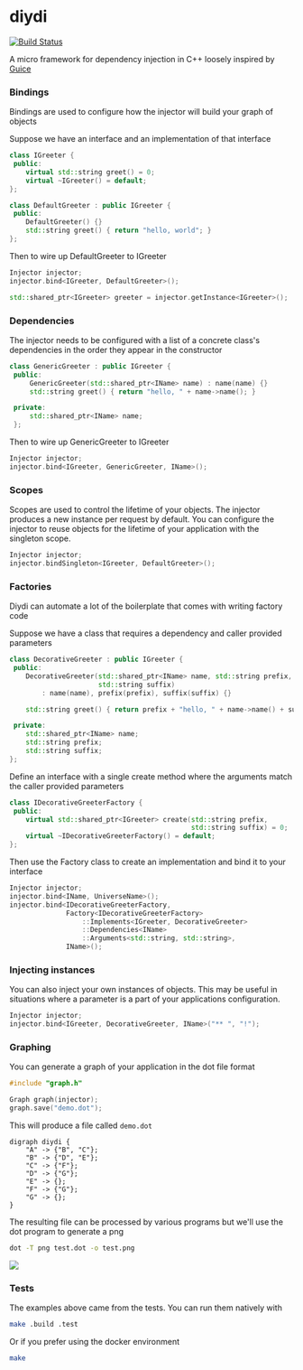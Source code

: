 # diydi

[![Build Status](https://travis-ci.org/kylewalters18/diydi.svg?branch=master)](https://travis-ci.org/kylewalters18/diydi)

A micro framework for dependency injection in C++ loosely inspired by
[Guice](https://github.com/google/guice)

### Bindings

  Bindings are used to configure how the injector will build your graph of objects

  Suppose we have an interface and an implementation of that interface

  ```cpp
  class IGreeter {
   public:
      virtual std::string greet() = 0;
      virtual ~IGreeter() = default;
  };

  class DefaultGreeter : public IGreeter {
   public:
      DefaultGreeter() {}
      std::string greet() { return "hello, world"; }
  };
  ```

  Then to wire up DefaultGreeter to IGreeter

  ```cpp
  Injector injector;
  injector.bind<IGreeter, DefaultGreeter>();

  std::shared_ptr<IGreeter> greeter = injector.getInstance<IGreeter>();
  ```

### Dependencies

  The injector needs to be configured with a list of a concrete class's
  dependencies in the order they appear in the constructor

  ```cpp
  class GenericGreeter : public IGreeter {
   public:
       GenericGreeter(std::shared_ptr<IName> name) : name(name) {}
       std::string greet() { return "hello, " + name->name(); }

   private:
       std::shared_ptr<IName> name;
   };
   ```

   Then to wire up GenericGreeter to IGreeter

   ```cpp
   Injector injector;
   injector.bind<IGreeter, GenericGreeter, IName>();
   ```

### Scopes

  Scopes are used to control the lifetime of your objects. The injector
  produces a new instance per request by default. You can configure the
  injector to reuse objects for the lifetime of your application with the
  singleton scope.

  ```cpp
  Injector injector;
  injector.bindSingleton<IGreeter, DefaultGreeter>();
  ```

### Factories

  Diydi can automate a lot of the boilerplate that comes with writing factory
  code

  Suppose we have a class that requires a dependency and caller provided
  parameters

  ```cpp
  class DecorativeGreeter : public IGreeter {
   public:
      DecorativeGreeter(std::shared_ptr<IName> name, std::string prefix,
                        std::string suffix)
          : name(name), prefix(prefix), suffix(suffix) {}

      std::string greet() { return prefix + "hello, " + name->name() + suffix; }

   private:
      std::shared_ptr<IName> name;
      std::string prefix;
      std::string suffix;
  };
  ```

  Define an interface with a single create method where the arguments match the
  caller provided parameters

  ```cpp
  class IDecorativeGreeterFactory {
   public:
      virtual std::shared_ptr<IGreeter> create(std::string prefix,
                                               std::string suffix) = 0;
      virtual ~IDecorativeGreeterFactory() = default;
  };
  ```

  Then use the Factory class to create an implementation and bind it to your
  interface

  ```cpp
  Injector injector;
  injector.bind<IName, UniverseName>();
  injector.bind<IDecorativeGreeterFactory,
                Factory<IDecorativeGreeterFactory>
                    ::Implements<IGreeter, DecorativeGreeter>
                    ::Dependencies<IName>
                    ::Arguments<std::string, std::string>,
                IName>();
  ```

### Injecting instances

  You can also inject your own instances of objects. This may be useful in
  situations where a parameter is a part of your applications configuration.

  ```cpp
  Injector injector;
  injector.bind<IGreeter, DecorativeGreeter, IName>("** ", "!");
  ```

### Graphing

  You can generate a graph of your application in the dot file format

  ```cpp
  #include "graph.h"

  Graph graph(injector);
  graph.save("demo.dot");
  ```

  This will produce a file called `demo.dot`

  ```
  digraph diydi {
      "A" -> {"B", "C"};
      "B" -> {"D", "E"};
      "C" -> {"F"};
      "D" -> {"G"};
      "E" -> {};
      "F" -> {"G"};
      "G" -> {};
  }
  ```

  The resulting file can be processed by various programs but we'll use the dot
  program to generate a png

  ```sh
  dot -T png test.dot -o test.png
  ```

  <img src='https://g.gravizo.com/svg?
    digraph diydi {
        "A" -> {"B", "C"};
        "B" -> {"D", "E"};
        "C" -> {"F"};
        "D" -> {"G"};
        "E" -> {};
        "F" -> {"G"};
        "G" -> {};
    }
  '/>


### Tests

  The examples above came from the tests. You can run them natively with

  ```sh
  make .build .test
  ```

  Or if you prefer using the docker environment

  ```sh
  make
  ```
